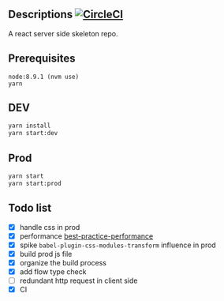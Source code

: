 ## Descriptions [![CircleCI](https://circleci.com/gh/wszgxa/react-ssr-skeleton.svg?style=svg)](https://circleci.com/gh/wszgxa/react-ssr-skeleton)

A react server side skeleton repo.

## Prerequisites

    node:8.9.1 (nvm use)
    yarn

## DEV
``` bash
yarn install
yarn start:dev
```

## Prod
```bash
yarn start
yarn start:prod
```

## Todo list

- [x] handle css in prod
- [x] performance [best-practice-performance](https://expressjs.com/en/advanced/best-practice-performance.html)
- [x] spike `babel-plugin-css-modules-transform` influence in prod
- [x] build prod js file
- [x] organize the build process
- [x] add flow type check
- [ ] redundant http request in client side
- [x] CI